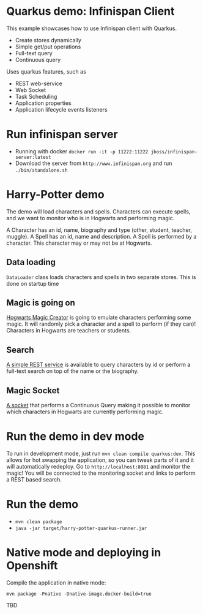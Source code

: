 # Quarkus demo: Infinispan Client

This example showcases how to use Infinispan client with Quarkus.
* Create stores dynamically
* Simple get/put operations
* Full-text query
* Continuous query

Uses quarkus features, such as
* REST web-service
* Web Socket
* Task Scheduling
* Application properties
* Application lifecycle events listeners

# Run infinispan server

- Running with docker `docker run -it -p 11222:11222 jboss/infinispan-server:latest`
- Download the server from `http://www.infinispan.org` and run `./bin/standalone.sh`

# Harry-Potter demo

The demo will load characters and spells. Characters can execute spells, and we want to monitor who is in
Hogwarts and performing magic.

A Character has an id, name, biography and type (other, student, teacher, muggle).
A Spell has an id, name and description.
A Spell is performed by a character. This character may or may not be at Hogwarts.

## Data loading
`DataLoader` class loads characters and spells in two separate stores.
This is done on startup time

## Magic is going on
[Hogwarts Magic Creator](src/main/java/org/acme/infinispanclient/service/HogwartsMagicCreator.java) is going to emulate
characters performing some magic. It will randomly pick a character and a spell to perform (if they can)!
Characters in Hogwarts are teachers or students. 

## Search
[A simple REST service](src/main/java/org/acme/infinispanclient/CharactersResource.java) is available to query
characters by id or perform a full-text search on top of the name or the biography. 

## Magic Socket
[A socket](src/main/java/org/acme/infinispanclient/HogwartsMagicSocket.java) that performs a Continuous Query making it possible to
monitor which characters in Hogwarts are currently performing magic.

# Run the demo in dev mode
To run in development mode, just run `mvn clean compile quarkus:dev`. This allows for hot swapping the application, so you can tweak parts of it and it will automatically redeploy.
Go to `http://localhost:8081` and monitor the magic!
You will be connected to the monitoring socket and links to perform a REST based search.

# Run the demo 

- `mvn clean package`
- `java -jar target/harry-potter-quarkus-runner.jar`

# Native mode and deploying in Openshift
Compile the application in native mode:

`mvn package -Pnative -Dnative-image.docker-build=true`

TBD


